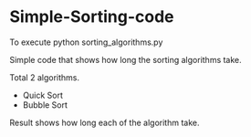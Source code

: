 # Simple-Sorting-code
To execute python sorting_algorithms.py

Simple code that shows how long the sorting algorithms take.

Total 2 algorithms.
- Quick Sort
- Bubble Sort

Result shows how long each of the algorithm take.
